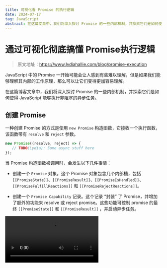 ```yaml
---
title: 可视化看 Promise 的执行逻辑
date: 2024-07-17
tag: JavaScript
abstract: 在这篇文章中，我们将深入探讨 Promise 的一些内部机制，并探索它们是如何使得 JavaScript 能够执行非阻塞的异步任务。
---
```


# 通过可视化彻底搞懂 Promise执行逻辑

> 原文地址：https://www.lydiahallie.com/blog/promise-execution

JavaScript 中的 Promise 一开始可能会让人感到有些难以理解，但是如果我们能够理解其内部的工作原理，那么可以让它们变得更加容易理解。

在这篇博客文章中，我们将深入探讨 Promise 的一些内部机制，并探索它们是如何使得 JavaScript 能够执行非阻塞的异步任务。

## 创建 Promise

一种创建 Promise 的方式是使用 `new Promise` 构造函数，它接收一个执行函数，该函数带有 `resolve` 和 `reject` 参数。

```javascript
new Promise((resolve, reject) => {
   // TODO(Lydia): Some async stuff here
});
```

当 Promise 构造函数被调用时，会发生以下几件事情：

- 创建一个 `Promise` 对象。这个 Promise 对象包含几个内部槽，包括 `[[PromiseState]]`、`[[PromiseResult]]`、`[[PromiseIsHandled]]`、`[[PromiseFulfillReactions]]` 和 `[[PromiseRejectReactions]]`。

- 创建一个 `Promise Capability` 记录。这个记录 “封装” 了 Promise，并增加了额外的功能来 resolve 或 reject promise。这些功能可控制 promise 的最终 `[[PromiseState]]` 和 `[[PromiseResult]]` ，并启动异步任务。

<video controls src="https://res.cloudinary.com/dq8xfyhu4/video/upload/s--ZoPmH-68--/v1711049637/Screen_Recording_2024-03-21_at_2.33.24_PM_lhhkvx.mp4" />

## 解决 Promise

我们可以通过调用 `resolve` 来解决这个 Promise，这是通过执行函数可以实现的。当我们调用 `resolve` 时：

1. `[[PromiseState]]` 被设置为 `fulfilled`。

2. `[[PromiseResult]]` 被设置为我们传递给 resolve 的值，在这种情况下是 `Done!`。

<video controls src="https://res.cloudinary.com/dq8xfyhu4/video/upload/s--qzkIeZ8_--/vc_h264/v1711049637/Screen_Recording_2024-03-21_at_2.33.24_PM_lhhkvx.mp4" />

## 拒绝 Promise

调用 `reject` 时的过程类似，现在 `[[PromiseState]]` 被设置为 `rejected`，并且 `[[PromiseResult]]` 被设置为我们传递给 `reject` 的值，即 `Fail!`。

<video controls src="https://res.cloudinary.com/dq8xfyhu4/video/upload/s--WdCyRJ2a--/v1711050101/Screen_Recording_2024-03-21_at_2.39.32_PM_o1mmpa.mp4" />

## 使用函数改变内部属性

使用函数来改变对象内部属性有什么特别的呢？

答案就在与我们目前跳过的两个内部槽相关的行为中：`[[PromiseFulfillReactions]]` 和 `[[PromiseRejectReactions]]`。

`[[PromiseFulfillReactions]]` 字段包含 Promise Reactions。这是一个通过将 then 处理程序链接到 Promise 而创建的对象。

此 Promise Reaction 包含一个 `[[Handler]]` 属性，其中包含我们传递给它的回调。当 promise resolve 时，该处理程序会被添加到 `Microtask Queue` 中，并可访问 promise 解析时的值。

<video controls src="https://res.cloudinary.com/dq8xfyhu4/video/upload/s--N5KNNf4P--/v1711050079/Screen_Recording_2024-03-21_at_2.40.43_PM_iwt5vk.mp4" />

当 promise 解析时，这个处理程序接收到 `[[PromiseResult]]` 的值作为其参数，然后将其推送到 `Microtask Queue` 微任务队列。

这就是 promise 的异步部分发挥作用的地方！

<video controls src="https://res.cloudinary.com/dq8xfyhu4/video/upload/s--6RZwmECA--/v1711289481/Screen_Recording_2024-03-24_at_9.09.44_AM_zkfp0x.mp4" />

> `Microtask Queue` 是事件循环（event loop）中的一个专门队列。当调用栈（Call Stack）为空时，事件循环首先处理微任务队列中等待的任务，然后再处理来自常规任务队列（也称为 “回调队列” 或 “宏任务队列”）的任务。
> 
> <video controls src="https://res.cloudinary.com/dq8xfyhu4/video/upload/s--5m-F-2oM--/v1711289949/Screen_Recording_2024-03-24_at_9.18.14_AM_ruprvi.mp4" />

类似地，我们可以通过链式 `catch` 来创建一个 Promise Reaction 记录来处理 Promise Reject。当 Promise 被拒绝时，这个回调会被添加到`微任务队列`。

<video controls src="https://res.cloudinary.com/dq8xfyhu4/video/upload/s--N5KNNf4P--/v1711050079/Screen_Recording_2024-03-21_at_2.40.43_PM_iwt5vk.mp4" />

到目前为止，我们只是在执行函数内直接调用 `resolve` 或 `reject`。虽然这是可能的，但它并没有充分利用 Promise 的全部功能（和主要目的）！

在大多数情况下，我们希望在稍后的某个时间点（通常是异步任务完成时）进行 `resolve` 或 `reject`。

异步任务在主线程之外执行，例如读取文件（如 fs.readFile）、提出网络请求（如 `https.get` 或 `XMLHttpRequest`），或者像定时器（`setTimeout`）这样简单的任务。

![image](https://mmbiz.qpic.cn/sz_mmbiz_png/meG6Vo0MevjRHibgYVAF4uAugU23Xib7vuppJZ5BBf0VrFRbqicWBiaJtDicdiaI3g9EFuc9b4trTPXPy0BgVV3OhTYw/640?wx_fmt=png&from=appmsg&tp=webp&wxfrom=5&wx_lazy=1&wx_co=1)

当这些任务在未来某个未知的时间点完成时，我们可以使用此类异步操作通常提供的回调功能，要么使用异步任务返回的数据进行 `resolve`，要么在发生错误时进行 `reject`。

为了直观地说明这一点，让我们一步步来执行。为了让这个演示简单但仍然真实，我们将使用 `setTimeout` 来添加一些异步行为。

```javascript
new Promise((resolve) => {
    setTimeout(() => resolve("Done!"), 100);
}).then(result => console.log(result))
```

首先，将 `new Promise` 构造函数添加到调用栈，并创建 `Promise` 对象。

<video controls src="https://res.cloudinary.com/dq8xfyhu4/video/upload/s--VF_Od111--/v1711214758/Screen_Recording_2024-03-23_at_12.21.27_PM_nt6qzk.mp4" />

然后，执行函数被执行。在函数体的第一行，我们调用了 `setTimeout`，并将其添加到调用堆栈中。

`setTimeout` 负责在 Timers Web API 中调度计时器，延迟时间为 100 毫秒，之后我们传递给 `setTimeout` 的回调将被推送到任务队列。

<video controls src="https://res.cloudinary.com/dq8xfyhu4/video/upload/s--VF_Od111--/v1711214758/Screen_Recording_2024-03-23_at_12.21.27_PM_nt6qzk.mp4" />

> 这里的异步行为与 setTimeout 有关，与 promise 无关。我在这里展示这个是为了展示承诺的常见用法 —— 在一些延迟后解决一个 promise。
> 
> 然而，延迟本身并不是由 promise 引起的。promise 被设计为与异步操作一起工作，但这些异步操作可以来自不同的来源，如定时器或网络请求。

在定时器和构造函数从调用栈中弹出后，引擎遇到了 `then`。

`then` 被添加到调用栈，并创建了一个 `Promise Reaction` 记录，该处理程序就是我们作为回调传递给 `then` 处理程序的代码。

由于 `[[PromiseState]]` 仍然是 `pending`，这个 Promise Reaction 记录会被添加到 `[[PromiseFulfillReactions]]` 列表中。

<video controls src="https://res.cloudinary.com/dq8xfyhu4/video/upload/s--eFQtSN3o--/v1711215213/Screen_Recording_2024-03-23_at_12.32.19_PM_vj7fv5.mp4" />

100 毫秒过后，`setTimeout` 回调被推送到任务队列。

脚本已经运行完毕，因此调用栈为空，这意味着该任务现在是从 `Task Queue` 中取出放到 `Call Stack` 上，它调用了 `resolve`。

<video controls src="https://res.cloudinary.com/dq8xfyhu4/video/upload/s--BOz3Wscv--/eo_5/v1711216474/Screen_Recording_2024-03-23_at_12.53.51_PM_igdqbf.mp4" />

调用 resolve 将 `[[PromiseState]]` 设置为 `“fulfilled”`，将 `[[PromiseResult]]` 设置为 `“Done!”`，并与 Promise Reaction 处理程序相关的代码被添加到 `Microtask Queue` 中。

`resolve` 和回调从调用栈中弹出。

<video controls src="https://res.cloudinary.com/dq8xfyhu4/video/upload/s--kjL0rehF--/so_5/v1711216474/Screen_Recording_2024-03-23_at_12.53.51_PM_igdqbf.mp4" />

由于调用栈为空，事件循环首先检查微任务队列，那里 `then` 处理程序的回调正在等待。

回调现在被添加到调用栈，并记录 `result` 的值，即 `[[PromiseResult]]` 的值；字符串 'Done!'。

<video controls src="https://res.cloudinary.com/dq8xfyhu4/video/upload/s--QBCCABTA--/v1711221523/Screen_Recording_2024-03-23_at_2.17.52_PM_vxfdld.mp4" />

一旦回调执行完毕并从调用栈中弹出，程序就完成了！

除了创建一个 `Promise Reaction` 之外，then 还返回一个 `Promise`。这意味着我们可以将多个 `then` 链接在一起，例如：

```javascript
new Promise((resolve) => {
   resolve(1)
})
  .then(result => result * 2)
  .then(result => result * 2)
  .then(result => console.log(result));
```

执行这段代码时，在调用 Promise 构造函数时会创建一个 Promise 对象。之后，每当引擎遇到 then 时，就会创建一个 Promise Reaction 记录和一个 Promise Object。

在这两种情况下，`then` 的回调都将接收到的 `[[PromiseResult]]` 值乘以 2。then 的 `[[PromiseResult]]` 被设置为计算的结果，这个结果又被下一个 `then` 的处理程序使用。

<video controls src="https://res.cloudinary.com/dq8xfyhu4/video/upload/s--9_00B0tc--/v1711223895/Screen_Recording_2024-03-23_at_2.57.09_PM_ithhuf.mp4" />

最终，结果被记录下来。由于我们没有显式地返回一个值，所以最后一个 then promise 的 `[[PromiseResult]]` 是未定义的，这意味着它隐式地返回了未定义的值。

当然，使用数字并不是最现实的场景。相反，您可能希望逐步改变 promise 的结果，就像逐步改变图片的外观一样。

例如，您可能希望采取一系列增量的步骤，通过操作（如调整大小、应用滤镜、添加水印等）来改变图像的外观。

```javascript
function loadImage(src) {
  return new Promise((resolve, reject) => {
    const img = new Image();
    img.onload = () => resolve(img);
    img.onerror = reject;
    img.src = src;
  })
}

loadImage(src)
 .then(image => resizeImage(image))
 .then(image => applyGrayscaleFilter(image))
 .then(image => addWatermark(image))
```

这类型的任务通常涉及异步操作，这使得 promise 成为以非阻塞方式管理这些操作的良好选择。

## 结论

长话短说，Promise 只是具有一些额外功能来改变其内部状态的对象。

Promises 最酷的地方在于，如果通过 then 或 catch 附加了处理程序，就可以触发异步操作。由于处理程序被推送到微任务队列，因此可以以非阻塞的方式处理最终结果。这样就能更轻松地处理错误、将多个操作连锁在一起，并使代码更具可读性和可维护性！

Promise 虽然是一个基础概念，对每个 JavaScript 开发人员来说都很重要。如果您有兴趣了解更多，`async/await` 语法（承诺的语法糖）等其他特性以及 `Async Generators`（异步生成器）等特性将为异步代码的使用提供更多方法。

## 参考阅读

- https://www.lydiahallie.com/blog/promise-execution
